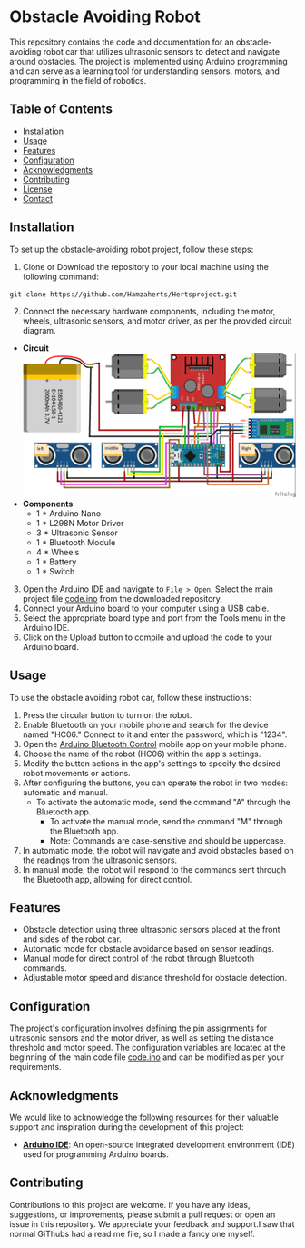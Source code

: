 # Obstacle Avoiding Robot
This repository contains the code and documentation for an obstacle-avoiding robot car that utilizes ultrasonic sensors to detect and navigate around obstacles. The project is implemented using Arduino programming and can serve as a learning tool for understanding sensors, motors, and programming in the field of robotics.

## Table of Contents

- [Installation](#installation)
- [Usage](#usage)
- [Features](#features)
- [Configuration](#configuration)
- [Acknowledgments](#acknowledgments)
- [Contributing](#contributing)
- [License](#license)
- [Contact](#contact)

## Installation

To set up the obstacle-avoiding robot project, follow these steps:

1. Clone or Download the repository to your local machine using the following command:
```
git clone https://github.com/Hamzaherts/Hertsproject.git
```

2. Connect the necessary hardware components, including the motor, wheels, ultrasonic sensors, and motor driver, as per the provided circuit diagram.
- **Circuit**
![Circuit](Circuit.jpg)
- **Components**
	- 1 * Arduino Nano
	- 1 * L298N Motor Driver
	- 3 * Ultrasonic Sensor
	- 1 * Bluetooth Module
	- 4 * Wheels
	- 1 * Battery
	- 1 * Switch

3. Open the Arduino IDE and navigate to `File > Open`. Select the main project file [code.ino](code/code.ino) from the downloaded repository.
4. Connect your Arduino board to your computer using a USB cable.
5. Select the appropriate board type and port from the Tools menu in the Arduino IDE.
6. Click on the Upload button to compile and upload the code to your Arduino board.

## Usage

To use the obstacle avoiding robot car, follow these instructions:

1. Press the circular button to turn on the robot.
2. Enable Bluetooth on your mobile phone and search for the device named "HC06." Connect to it and enter the password, which is "1234".
3. Open the [Arduino Bluetooth Control](https://play.google.com/store/apps/details?id=com.broxcode.arduinobluetoothfree&hl=en) mobile app on your mobile phone.
4. Choose the name of the robot (HC06) within the app's settings.
5. Modify the button actions in the app's settings to specify the desired robot movements or actions.
6. After configuring the buttons, you can operate the robot in two modes: automatic and manual.
	- To activate the automatic mode, send the command "A" through the Bluetooth app.
        - To activate the manual mode, send the command "M" through the Bluetooth app.
        - Note: Commands are case-sensitive and should be uppercase.
7. In automatic mode, the robot will navigate and avoid obstacles based on the readings from the ultrasonic sensors.
8. In manual mode, the robot will respond to the commands sent through the Bluetooth app, allowing for direct control.


## Features

- Obstacle detection using three ultrasonic sensors placed at the front and sides of the robot car.
- Automatic mode for obstacle avoidance based on sensor readings.
- Manual mode for direct control of the robot through Bluetooth commands.
- Adjustable motor speed and distance threshold for obstacle detection.

## Configuration

The project's configuration involves defining the pin assignments for ultrasonic sensors and the motor driver, as well as setting the distance threshold and motor speed. The configuration variables are located at the beginning of the main code file [code.ino](code/code.ino)  and can be modified as per your requirements.

## Acknowledgments

We would like to acknowledge the following resources for their valuable support and inspiration during the development of this project:

- **[Arduino IDE](https://www.arduino.cc/en/software)**:  An open-source integrated development environment (IDE) used for programming Arduino boards.

## Contributing

Contributions to this project are welcome. If you have any ideas, suggestions, or improvements, please submit a pull request or open an issue in this repository. We appreciate your feedback and support.I saw that normal GiThubs had a read me file, so I made a fancy one myself. 


